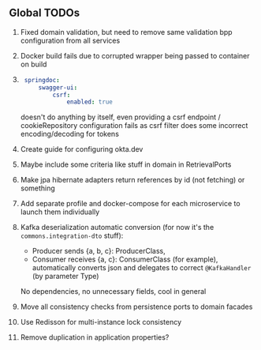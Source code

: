 ## Global TODOs
1. Fixed domain validation, but need to remove same validation bpp configuration from all services
2. Docker build fails due to corrupted wrapper being passed to container on build
3. ```yaml
    springdoc:
        swagger-ui:
            csrf:
                enabled: true 
    ```
   doesn't do anything by itself, even providing a csrf endpoint / cookieRepository configuration
   fails as csrf filter does some incorrect encoding/decoding for tokens
4. Create guide for configuring okta.dev
5. Maybe include some criteria like stuff in domain in RetrievalPorts
6. Make jpa hibernate adapters return references by id (not fetching) or something
7. Add separate profile and docker-compose for each microservice to launch them individually
8. Kafka deserialization automatic conversion (for now it's the `commons.integration-dto` stuff):
   - Producer sends {a, b, c}: ProducerClass,
   - Consumer receives {a, c}: ConsumerClass (for example), automatically converts json 
     and delegates to correct `@KafkaHandler` (by parameter Type)
   
   No dependencies, no unnecessary fields, cool in general
9. Move all consistency checks from persistence ports to domain facades
10. Use Redisson for multi-instance lock consistency
11. Remove duplication in application properties?